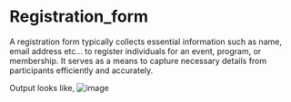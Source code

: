 # Registration_form
A registration form typically collects essential information such as name, email address etc... to register individuals for an event, program, or membership. It serves as a means to capture necessary details from participants efficiently and accurately.

Output looks like,
![image](https://github.com/Labdhi47/Registration_form/assets/123727193/80d4747f-62d6-4f19-ad04-cc955c52b85b)

